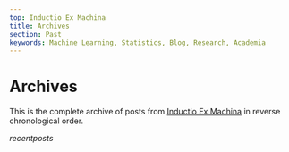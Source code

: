 ```yaml
---
top: Inductio Ex Machina
title: Archives
section: Past
keywords: Machine Learning, Statistics, Blog, Research, Academia
---
```


# Archives

This is the complete archive of posts from [Inductio Ex Machina](/iem) in 
reverse chronological order.

$recentposts$


